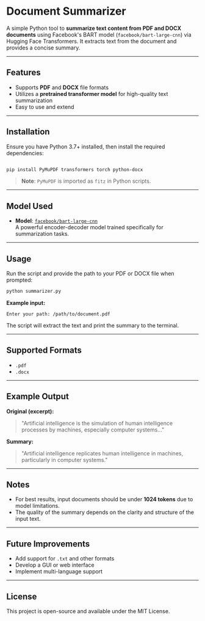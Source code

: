 # Document Summarizer

A simple Python tool to **summarize text content from PDF and DOCX documents** using Facebook's BART model (`facebook/bart-large-cnn`) via Hugging Face Transformers. It extracts text from the document and provides a concise summary.

---

## Features

- Supports **PDF** and **DOCX** file formats
- Utilizes a **pretrained transformer model** for high-quality text summarization
- Easy to use and extend

---

## Installation

Ensure you have Python 3.7+ installed, then install the required dependencies:

```bash

pip install PyMuPDF transformers torch python-docx
```

> **Note**: `PyMuPDF` is imported as `fitz` in Python scripts.

---

## Model Used

- **Model**: [`facebook/bart-large-cnn`](https://huggingface.co/facebook/bart-large-cnn)  
  A powerful encoder-decoder model trained specifically for summarization tasks.

---

## Usage

Run the script and provide the path to your PDF or DOCX file when prompted:

```bash
python summarizer.py
```

**Example input:**
```
Enter your path: /path/to/document.pdf
```

The script will extract the text and print the summary to the terminal.

---

## Supported Formats

- `.pdf`
- `.docx`

---

## Example Output

**Original (excerpt):**
> "Artificial intelligence is the simulation of human intelligence processes by machines, especially computer systems..."

**Summary:**
> "Artificial intelligence replicates human intelligence in machines, particularly in computer systems."

---

## Notes

- For best results, input documents should be under **1024 tokens** due to model limitations.
- The quality of the summary depends on the clarity and structure of the input text.

---

## Future Improvements

- Add support for `.txt` and other formats
- Develop a GUI or web interface
- Implement multi-language support

---

## License

This project is open-source and available under the MIT License.
```
